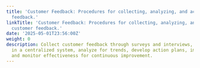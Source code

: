 ```yaml
---
title: 'Customer Feedback: Procedures for collecting, analyzing, and acting on customer
  feedback.'
linkTitle: 'Customer Feedback: Procedures for collecting, analyzing, and acting on
  customer feedback.'
date: '2025-05-01T23:56:00Z'
weight: 0
description: Collect customer feedback through surveys and interviews, organize it
  in a centralized system, analyze for trends, develop action plans, implement solutions,
  and monitor effectiveness for continuous improvement.
---
```



<!-- Unsupported block type: table_of_contents -->

<!-- Unsupported block type: unsupported -->

